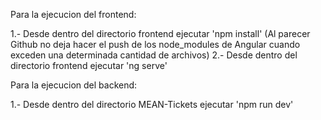 Para la ejecucion del frontend:

1.- Desde dentro del directorio frontend ejecutar 'npm install' (Al parecer Github no deja hacer el push de los node_modules de Angular cuando exceden una determinada cantidad de archivos)
2.- Desde dentro del directorio frontend ejecutar 'ng serve'

Para la ejecucion del backend:

1.- Desde dentro del directorio MEAN-Tickets ejecutar 'npm run dev'

